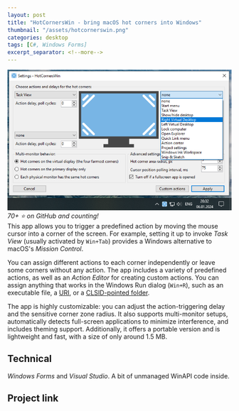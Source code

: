 ```yaml
---
layout: post
title: "HotCornersWin - bring macOS hot corners into Windows"
thumbnail: "/assets/hotcornerswin.png"
categories: desktop
tags: [C#, Windows Forms]
excerpt_separator: <!--more-->
---
```

![HotCornersWin main window screenshot](/assets/hotcornerswin.png)
*70+ ⭐ on GitHub and counting!*  
This app allows you to trigger a predefined action by moving the mouse cursor into a corner of the screen. For example, setting it up to invoke *Task View* (usually activated by `Win+Tab`) provides a Windows alternative to macOS's *Mission Control*.
<!--more-->

You can assign different actions to each corner independently or leave some corners without any action. The app includes a variety of predefined actions, as well as an *Action Editor* for creating custom actions. You can assign anything that works in the Windows Run dialog (`Win+R`), such as an executable file, a [URI](https://learn.microsoft.com/en-us/windows/uwp/launch-resume/launch-settings-app?WT.mc_id=WD-MVP-5000693#ms-settings-uri-scheme-reference), or a [CLSID-pointed folder](https://www.autohotkey.com/docs/v1/misc/CLSID-List.htm).

The app is highly customizable: you can adjust the action-triggering delay and the sensitive corner zone radius. It also supports multi-monitor setups, automatically detects full-screen applications to minimize interference, and includes theming support. Additionally, it offers a portable version and is lightweight and fast, with a size of only around 1.5 MB.

## Technical

*Windows Forms* and *Visual Studio*. A bit of unmanaged WinAPI code inside.

## Project link

<a href="https://github.com/flexits/HotCornersWin" target="_blank">
  <i class="fab fa-github fa-2x" title="View on GitHub"></i>
</a>
